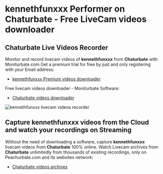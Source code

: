 # kennethfunxxx Performer on Chaturbate - Free LiveCam videos downloader

## Chaturbate Live Videos Recorder

Monitor and record livecam videos of **kennethfunxxx** from **Chaturbate** with Moniturbate.com
Get a premium trial for free by just and only registering with your Email address:
* [kennethfunxxx Premium videos downloader](https://moniturbate.com/request-demo-licence-key.html)

Free livecam videos downloader - Moniturbate Software:
* [Chaturbate videos downloader](https://moniturbate.com/moniturbate-download-software.html)

![kennethfunxxx livecam videos recorder](https://peachurnet.com/templates/moniturbate-software.png)


## Capture kennethfunxxx videos from the Cloud and watch your recordings on Streaming

Without the need of downloading a software, capture **kennethfunxxx** livecam videos from **Chaturbate** 100% online.
Watch Livecam archives from **Chaturbate** unlimitedly from thousands of existing recordings, only on Peachurbate.com and its websites network:
* [Chaturbate videos archives](https://peachurnet.com/)